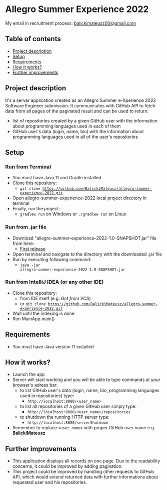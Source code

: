 # Allegro Summer Experience 2022
My email in recruitment process: balickimateusz00@gmail.com
## Table of contents
* [Project description](#Project-description)
* [Setup](#Setup)
* [Requirements](#Requirements)
* [How it works?](#How-it-works?) 
* [Further improvements](#Further-improvements)
## Project description
It's a server application created as an Allegro Summer e-Xperience 2022 Software
Engineer submission. It communicates with GitHub API to fetch data from all pages of the paginated result and can be used to return:
* list of repositories created by a given GitHub user with the information about
programming languages used in each of them
* GitHub user's data (login, name, bio) with the information about programming
languages used in all of the user's repositories
## Setup
### Run from Terminal
* You must have Java 11 and Gradle installed
* Clone this repository:
  * <code>git clone https://github.com/BalickiMateusz/allegro-summer-experience-2022.git</code>
* Open allegro-summer-experience-2022 local project directory in terminal
* Finally, run the project: 
  * <code>gradlew run</code> on Windows or
<code>./gradlew run</code> on Linux
### Run from .jar file
* Download "allegro-summer-experience-2022-1.0-SNAPSHOT.jar" file from here:
  * [First release](https://github.com/BalickiMateusz/allegro-summer-experience-2022/releases/tag/allegro-summer-experience-2022)
* Open terminal and navigate to the directory with the downloaded .jar file
* Run by executing following command:
  * <code>java -jar allegro-summer-experience-2022-1.0-SNAPSHOT.jar</code>
### Run from IntelliJ IDEA (or any other IDE)
* Clone this repository:
  * from IDE itself (e.g. *Get from VCS*)
  * or <code>git clone https://github.com/BalickiMateusz/allegro-summer-experience-2022.git</code>
* Wait until the indexing is done
* Run MainApp.main() 
## Requirements
* You must have Java version 11 installed
## How it works?
* Launch the app
* Server will start working and you will be able to type commands at your browser's adress bar:
  * to list GitHub user's data (login, name, bio, programming languages used in repositories) type:
    * <code>http://localhost:8080/<user_name></code>
  * to list all repositories of a given GitHub user simply type:
    * <code>http://localhost:8080/<user_name>/repositories</code>
  * to shutdown the running HTTP server type:
    * <code>http://localhost:8080/serverShutdown</code>
* Remember to replace <code><user_name></code> with proper GitHub user name e.g. **BalickiMateusz**
## Further improvements
* This application displays all records on one page. Due to the readability concerns, it could be improved by adding pagination.
* This project could be improved by handling other requests to
GitHub API, which would extend returned data with further informations about requested user and
his repositories.
